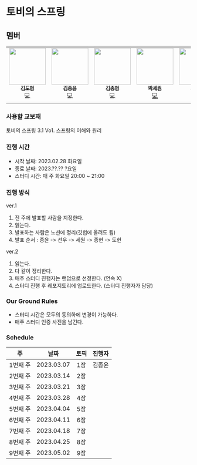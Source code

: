 # 토비의 스프링 

## 멤버

<table>
  <tr>
    <td align="center"><a href="https://github.com/K-Diger"><img src="https://avatars.githubusercontent.com/u/60564431?v=4" width="100px;" alt=""/><br /><sub><b>김도현</b></sub></a><br />💻</a></td>
    <td align="center"><a href="https://github.com/jongnan"><img src="https://user-images.githubusercontent.com/26344479/221334352-f27c65cf-f099-4f93-9534-55983f393223.png" width="100px;" alt=""/><br /><sub><b>김종윤</b></sub></a><br />💻</a></td>
    <td align="center"><a href="https://github.com/KJongHyun"><img src="https://user-images.githubusercontent.com/69254943/221334018-0e720dc8-fe6b-419f-809b-43e297c62446.png" width="100px;" alt=""/><br /><sub><b>김종현</b></sub></a><br />💻</a></td>
    <td align="center"><a href="https://github.com/sw-develop"><img src="https://user-images.githubusercontent.com/69254943/221334018-0e720dc8-fe6b-419f-809b-43e297c62446.png" width="100px;" alt=""/><br /><sub><b>박세원</b></sub></a><br /><a href="https://github.com/AUSG/Relay-Homepage/commits?author=whitesoil" title="Code">💻</a></td>
    <td align="center"><a href="https://github.com/hocaron"><img src="https://user-images.githubusercontent.com/69254943/221334018-0e720dc8-fe6b-419f-809b-43e297c62446.png" width="100px;" alt=""/><br /><sub><b>호선우</b></sub></a><br /><a href="https://github.com/AUSG/Relay-Homepage/commits?author=rayleighko" title="Code">💻</a></td>
  </tr>
</table>

### 사용할 교보재

토비의 스프링 3.1 Vo1. 스프링의 이해와 원리

### 진행 시간
* 시작 날짜: 2023.02.28 화요일
* 종료 날짜: 2023.??.?? ?요일
* 스터디 시간: 매 주 화요일 20:00 ~ 21:00

### 진행 방식
ver.1
1. 전 주에 발표할 사람을 지정한다.
2. 읽는다.
3. 발표하는 사람은 노션에 정리(깃헙에 올려도 됨)
4. 발표 순서 : 종윤 -> 선우 -> 세원 -> 종현 -> 도현

ver.2
1. 읽는다.
2. 다 같이 정리한다.
3. 매주 스터디 진행자는 랜덤으로 선정한다. (연속 X)
4. 스터디 진행 후 레포지토리에 업로드한다. (스터디 진행자가 담당)

### Our Ground Rules
- 스터디 시간은 모두의 동의하에 변경이 가능하다.
- 매주 스터디 인증 사진을 남긴다.

### Schedule

|   주    |     날짜     |토픽|   진행자    |
|:------:|:----------:|:-----:|:--------:|
| 1번째 주  | 2023.03.07 |1장 | 김종윤 |
| 2번째 주  | 2023.03.14 |2장 ||
| 3번째 주  | 2023.03.21 |3장 ||
| 4번째 주  | 2023.03.28 |4장 ||
| 5번째 주  | 2023.04.04 |5장 ||
| 6번째 주  | 2023.04.11 |6장 ||
| 7번째 주  | 2023.04.18 |7장 ||
| 8번째 주  | 2023.04.25 |8장 ||
| 9번째 주  | 2023.05.02 |9장 ||
